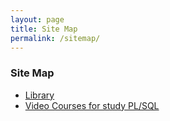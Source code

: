 ```yaml
---
layout: page
title: Site Map
permalink: /sitemap/
---
```




<h3>Site Map</h3>

<ul>
    <li><a href="/library/">Library</a></li>
    <li><a href="/video-courses/">Video Courses for study PL/SQL</a></li>
</ul>
